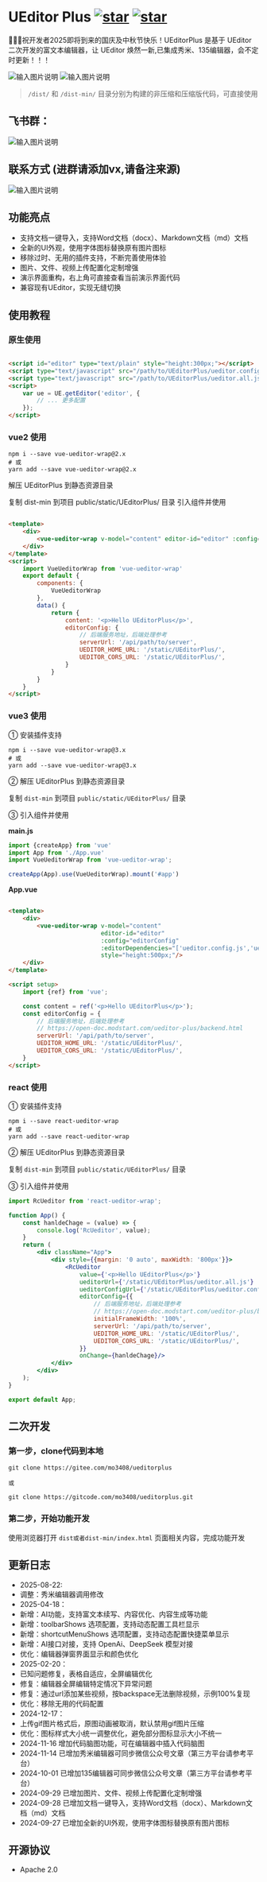 # UEditor Plus [![star](https://gitee.com/mo3408/ueditorplus/badge/star.svg)](https://gitee.com/mo3408/ueditorplus) [![star](https://img.shields.io/github/stars/mo3408/ueditorplus.svg)](https://github.com/mo3408/ueditorplus)  



🌈🌈🌈祝开发者2025即将到来的国庆及中秋节快乐！UEditorPlus 是基于 UEditor 二次开发的富文本编辑器，让 UEditor 焕然一新,已集成秀米、135编辑器，会不定时更新！！！

![输入图片说明](%E5%BE%AE%E4%BF%A1%E6%88%AA%E5%9B%BE_20241116195402.png)
![输入图片说明](%E6%88%AA%E5%9B%BE20250418201117829.png)

> `/dist/` 和 `/dist-min/` 目录分别为构建的非压缩和压缩版代码，可直接使用

## 飞书群：

![输入图片说明](wechat_2025-07-21_134944_790.png)

## 联系方式 (进群请添加vx,请备注来源)
![输入图片说明](%E5%BE%AE%E4%BF%A1%E6%88%AA%E5%9B%BE_20250812200307.png)

## 功能亮点

- 支持文档一键导入，支持Word文档（docx）、Markdown文档（md）文档
- 全新的UI外观，使用字体图标替换原有图片图标
- 移除过时、无用的插件支持，不断完善使用体验
- 图片、文件、视频上传配置化定制增强
- 演示界面重构，右上角可直接查看当前演示界面代码
- 兼容现有UEditor，实现无缝切换

## 使用教程

### 原生使用

```html

<script id="editor" type="text/plain" style="height:300px;"></script>
<script type="text/javascript" src="/path/to/UEditorPlus/ueditor.config.js"></script>
<script type="text/javascript" src="/path/to/UEditorPlus/ueditor.all.js"></script>
<script>
    var ue = UE.getEditor('editor', {
        // ... 更多配置
    });
</script>
```
### vue2 使用
```
npm i --save vue-ueditor-wrap@2.x
# 或
yarn add --save vue-ueditor-wrap@2.x
```
解压 UEditorPlus 到静态资源目录

复制 dist-min 到项目 public/static/UEditorPlus/ 目录
引入组件并使用

```html

<template>
    <div>
        <vue-ueditor-wrap v-model="content" editor-id="editor" :config="editorConfig" :editorDependencies="['ueditor.config.js','ueditor.all.js']" style="height:500px;"/>
    </div>
</template>
<script>
    import VueUeditorWrap from 'vue-ueditor-wrap'
    export default {
        components: {
            VueUeditorWrap
        },
        data() {
            return {
                content: '<p>Hello UEditorPlus</p>',
                editorConfig: {
                    // 后端服务地址，后端处理参考
                    serverUrl: '/api/path/to/server',
                    UEDITOR_HOME_URL: '/static/UEditorPlus/',
                    UEDITOR_CORS_URL: '/static/UEditorPlus/',
                }
            }
        }
    }
</script>
```
### vue3 使用

① 安装插件支持

```shell
npm i --save vue-ueditor-wrap@3.x
# 或
yarn add --save vue-ueditor-wrap@3.x
```
② 解压 UEditorPlus 到静态资源目录

复制 `dist-min` 到项目 `public/static/UEditorPlus/` 目录

③ 引入组件并使用

**main.js**

```javascript
import {createApp} from 'vue'
import App from './App.vue'
import VueUeditorWrap from 'vue-ueditor-wrap';

createApp(App).use(VueUeditorWrap).mount('#app')
```

**App.vue**

```html

<template>
    <div>
        <vue-ueditor-wrap v-model="content"
                          editor-id="editor"
                          :config="editorConfig"
                          :editorDependencies="['ueditor.config.js','ueditor.all.js']"
                          style="height:500px;"/>
    </div>
</template>

<script setup>
    import {ref} from 'vue';

    const content = ref('<p>Hello UEditorPlus</p>');
    const editorConfig = {
        // 后端服务地址，后端处理参考
        // https://open-doc.modstart.com/ueditor-plus/backend.html
        serverUrl: '/api/path/to/server',
        UEDITOR_HOME_URL: '/static/UEditorPlus/',
        UEDITOR_CORS_URL: '/static/UEditorPlus/',
    }
</script>
```

### react 使用

① 安装插件支持

```shell
npm i --save react-ueditor-wrap
# 或
yarn add --save react-ueditor-wrap
```

② 解压 UEditorPlus 到静态资源目录

复制 `dist-min` 到项目 `public/static/UEditorPlus/` 目录

③ 引入组件并使用

```jsx
import RcUeditor from 'react-ueditor-wrap';

function App() {
    const hanldeChage = (value) => {
        console.log('RcUeditor', value);
    }
    return (
        <div className="App">
            <div style={{margin: '0 auto', maxWidth: '800px'}}>
                <RcUeditor
                    value={'<p>Hello UEditorPlus</p>'}
                    ueditorUrl={'/static/UEditorPlus/ueditor.all.js'}
                    ueditorConfigUrl={'/static/UEditorPlus/ueditor.config.js'}
                    editorConfig={{
                        // 后端服务地址，后端处理参考
                        // https://open-doc.modstart.com/ueditor-plus/backend.html
                        initialFrameWidth: '100%',
                        serverUrl: '/api/path/to/server',
                        UEDITOR_HOME_URL: '/static/UEditorPlus/',
                        UEDITOR_CORS_URL: '/static/UEditorPlus/',
                    }}
                    onChange={hanldeChage}/>
            </div>
        </div>
    );
}

export default App;
```

## 二次开发

### 第一步，clone代码到本地

```shell
git clone https://gitee.com/mo3408/ueditorplus

或

git clone https://gitcode.com/mo3408/ueditorplus.git
```

### 第二步，开始功能开发

使用浏览器打开 `dist或者dist-min/index.html` 页面相关内容，完成功能开发


## 更新日志
- 2025-08-22:
- 调整：秀米编辑器调用修改
- 2025-04-18：
- 新增：AI功能，支持富文本续写、内容优化、内容生成等功能
- 新增：toolbarShows 选项配置，支持动态配置工具栏显示
- 新增：shortcutMenuShows 选项配置，支持动态配置快捷菜单显示
- 新增：AI接口对接，支持 OpenAi、DeepSeek 模型对接
- 优化：编辑器弹窗界面显示和颜色优化
- 2025-02-20：
- 已知问题修复，表格自适应，全屏编辑优化
- 修复：编辑器全屏编辑特定情况下异常问题
- 修复：通过url添加某些视频，按backspace无法删除视频，示例100%复现
- 优化：移除无用的代码配置
- 2024-12-17：
- 上传gif图片格式后，原图动画被取消，默认禁用gif图片压缩
- 优化：图标样式大小统一调整优化，避免部分图标显示大小不统一
- 2024-11-16 增加代码脑图功能，可在编辑器中插入代码脑图
- 2024-11-14 已增加秀米编辑器可同步微信公众号文章（第三方平台请参考平台）
- 2024-10-01 已增加135编辑器可同步微信公众号文章（第三方平台请参考平台）
- 2024-09-29 已增加图片、文件、视频上传配置化定制增强
- 2024-09-28 已增加文档一键导入，支持Word文档（docx）、Markdown文档（md）文档
- 2024-09-27 已增加全新的UI外观，使用字体图标替换原有图片图标

## 开源协议

- Apache 2.0
